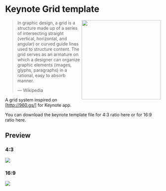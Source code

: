 # Keynote Grid template

<img
  src="https://raw.githubusercontent.com/caiogondim/keynote-grid/master/assets/logo/logo.png"
  width="256"
  align="right"
/>

> In graphic design, a grid is a structure made up of a series of intersecting
> straight (vertical, horizontal, and angular) or curved guide lines used to
> structure content. The grid serves as an armature on which a designer can
> organize graphic elements (images, glyphs, paragraphs) in a rational, easy to
> absorb manner.
>
> — Wikipedia

A grid system inspired on [http://960.gs/] for Keynote app.

You can download the keynote template file for 4:3 ratio here or for 16:9 ratio
here.

## Preview

### 4:3

<img
  src="https://raw.githubusercontent.com/caiogondim/keynote-grid/master/assets/preview/4-3.png"
/>

### 16:9

<img
  src="https://raw.githubusercontent.com/caiogondim/keynote-grid/master/assets/preview/16-9.png"
/>
